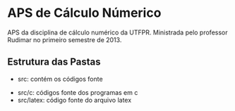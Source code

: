 # APS de Cálculo Númerico #

APS da disciplina de cálculo numérico da UTFPR. Ministrada pelo professor Rudimar no primeiro semestre de 2013.

## Estrutura das Pastas ##

* src: contém os códigos fonte 
+ src/c: códigos fonte dos programas em c
+ src/latex: código fonte do arquivo latex
